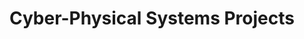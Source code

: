 ---
layout: project_cat
title: Cyber-Physical Systems Projects
nav_order: 2
permalink: /3yp/
has_children: true

code: 3yp
type: GENERAL
parent: Home
has_toc: true
default_thumb_image: /data/categories/3yp/thumbnail.jpg
description: Cyber-Physical Systems designed and implemented by 3rd year Computer Engineering Students as part of coursework. These projects contain modern embedded hardware and software, cloud-deployed web back-end/front-end software and modern networking and communication for integration
---